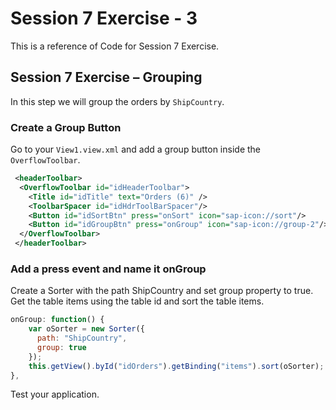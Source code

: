 # Session 7 Exercise - 3
This is a reference of Code for Session 7 Exercise.

## Session 7 Exercise – Grouping
In this step we will group the orders by `ShipCountry`.

### Create a Group Button
Go to your `View1.view.xml` and add a group button inside the `OverflowToolbar`.

```xml
 <headerToolbar>
  <OverflowToolbar id="idHeaderToolbar">
    <Title id="idTitle" text="Orders (6)" />
    <ToolbarSpacer id="idHdrToolBarSpacer"/>
    <Button id="idSortBtn" press="onSort" icon="sap-icon://sort"/>
    <Button id="idGroupBtn" press="onGroup" icon="sap-icon://group-2"/>
  </OverflowToolbar>
 </headerToolbar>
```

### Add a press event and name it onGroup
Create a Sorter with the path ShipCountry and set group property to true. Get the table items using the table id and sort the table items. 

```js
onGroup: function() {
    var oSorter = new Sorter({
      path: "ShipCountry",
      group: true
    });
    this.getView().byId("idOrders").getBinding("items").sort(oSorter);
},

```

Test your application.
